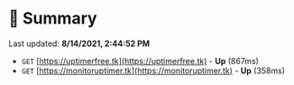 # 📖 Summary
Last updated: **8/14/2021, 2:44:52 PM**

- `GET` [https://uptimerfree.tk](https://uptimerfree.tk) - **Up** (867ms)
- `GET` [https://monitoruptimer.tk](https://monitoruptimer.tk) - **Up** (358ms)
